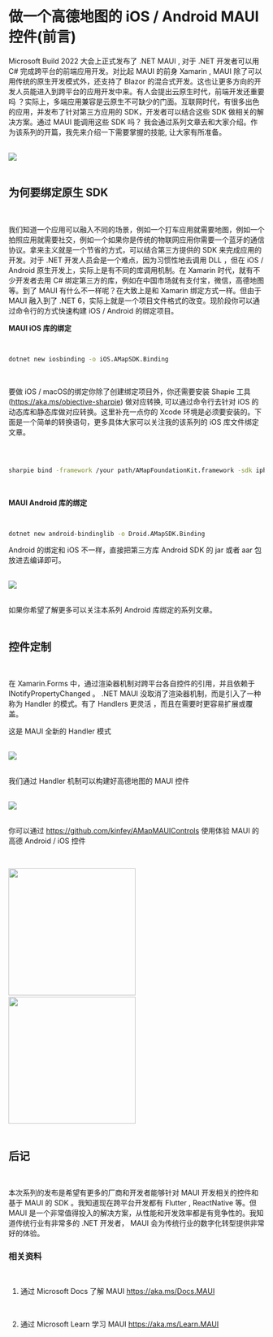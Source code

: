 # **做一个高德地图的 iOS / Android MAUI 控件(前言)**

Microsoft Build 2022 大会上正式发布了 .NET MAUI , 对于 .NET 开发者可以用 C# 完成跨平台的前端应用开发。对比起 MAUI 的前身 Xamarin , MAUI 除了可以用传统的原生开发模式外，还支持了 Blazor 的混合式开发。这也让更多方向的开发人员能进入到跨平台的应用开发中来。有人会提出云原生时代，前端开发还重要吗 ？实际上，多端应用兼容是云原生不可缺少的门面。互联网时代，有很多出色的应用，并发布了针对第三方应用的 SDK，开发者可以结合这些 SDK 做相关的解决方案。通过 MAUI 能调用这些 SDK 吗？ 我会通过系列文章去和大家介绍。作为该系列的开篇，我先来介绍一下需要掌握的技能, 让大家有所准备。
<br/>
<br/>

<img src="./imgs/00/01.png"/>
<br/>
<br/>

## **为何要绑定原生 SDK**
<br/>

我们知道一个应用可以融入不同的场景，例如一个打车应用就需要地图，例如一个拍照应用就需要社交，例如一个如果你是传统的物联网应用你需要一个蓝牙的通信协议。拿来主义就是一个节省的方式，可以结合第三方提供的 SDK 来完成应用的开发。对于 .NET 开发人员会是一个难点，因为习惯性地去调用 DLL ，但在 iOS / Android 原生开发上，实际上是有不同的库调用机制。在 Xamarin 时代，就有不少开发者去用 C# 绑定第三方的库，例如在中国市场就有支付宝，微信，高德地图等。到了 MAUI 有什么不一样呢？在大致上是和 Xamarin 绑定方式一样。但由于 MAUI 融入到了 .NET 6，实际上就是一个项目文件格式的改变。现阶段你可以通过命令行的方式快速构建 iOS / Android 的绑定项目。
<br/>

**MAUI iOS 库的绑定**
<br/>
<br/>



```bash

dotnet new iosbinding -o iOS.AMapSDK.Binding

```
<br/>

要做 iOS / macOS的绑定你除了创建绑定项目外，你还需要安装 Shapie 工具 (https://aka.ms/objective-sharpie) 做对应转换, 可以通过命令行去针对 iOS 的动态库和静态库做对应转换。这里补充一点你的 Xcode 环境是必须要安装的。下面是一个简单的转换语句，更多具体大家可以关注我的该系列的 iOS 库文件绑定文章。

<br/>

```bash

sharpie bind -framework /your path/AMapFoundationKit.framework -sdk iphoneos15.5

```

<br/>


**MAUI Android 库的绑定**
<br/><br/>

```bash

dotnet new android-bindinglib -o Droid.AMapSDK.Binding

```

Android 的绑定和 iOS 不一样，直接把第三方库 Android SDK 的 jar 或者 aar 包放进去编译即可。
<br/>
<br/>

<img src="./imgs/00/03.png"/>
<br/>
<br/>

如果你希望了解更多可以关注本系列 Android 库绑定的系列文章。
<br/>
<br/>

## **控件定制**
<br/>

在 Xamarin.Forms 中，通过渲染器机制对跨平台各自控件的引用，并且依赖于 INotifyPropertyChanged 。 .NET MAUI 没取消了渲染器机制，而是引入了一种称为 Handler 的模式。有了 Handlers 更灵活 ，而且在需要时更容易扩展或覆盖。 

这是 MAUI 全新的 Handler 模式
<br/>
<br/>

<img src="./imgs/00/04.png" />
<br/>
<br/>

我们通过 Handler 机制可以构建好高德地图的 MAUI 控件
<br/>
<br/>

<img src="./imgs/00/05.png"/>
<br/>
<br/>

你可以通过 https://github.com/kinfey/AMapMAUIControls 使用体验 MAUI 的高德 Android / iOS 控件


<br/>

<img src="./imgs/00/iOS.jpg" style=" width:250px"/>&nbsp; &nbsp;&nbsp;&nbsp;&nbsp;   <img src="./imgs/00/Android.jpg" style=" width:250px" />
<br/>
<br/>

## **后记**
<br/>

本次系列的发布是希望有更多的厂商和开发者能够针对 MAUI 开发相关的控件和基于 MAUI 的 SDK 。我知道现在跨平台开发都有 Flutter , ReactNative 等。但 MAUI 是一个非常值得投入的解决方案，从性能和开发效率都是有竞争性的。我知道传统行业有非常多的 .NET 开发者， MAUI 会为传统行业的数字化转型提供非常好的体验。

### **相关资料**
<br/>


1. 通过 Microsoft Docs 了解 MAUI https://aka.ms/Docs.MAUI 
<br/>

2. 通过 Microsoft Learn 学习 MAUI https://aka.ms/Learn.MAUI








